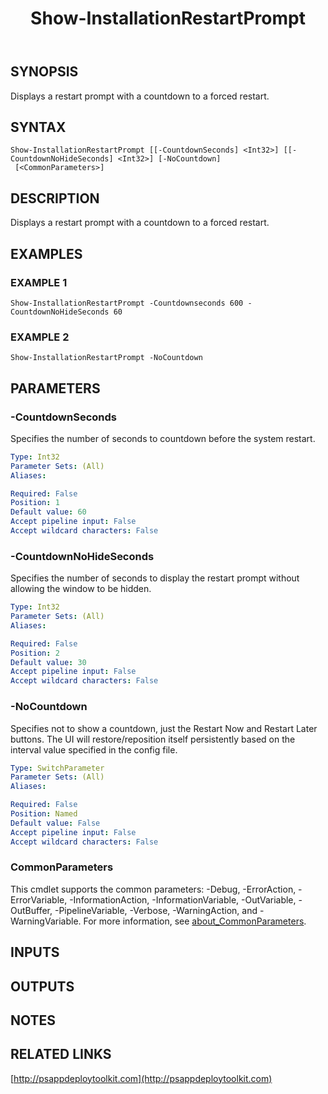﻿---
title: Show-InstallationRestartPrompt
editLink: false
isShowComments: false
external help file: PSAppDeployToolkit-help.xml
Module Name: PSAppDeployToolkit
online version: http://psappdeploytoolkit.com
schema: 2.0.0
---

## SYNOPSIS
Displays a restart prompt with a countdown to a forced restart.

## SYNTAX

```
Show-InstallationRestartPrompt [[-CountdownSeconds] <Int32>] [[-CountdownNoHideSeconds] <Int32>] [-NoCountdown]
 [<CommonParameters>]
```

## DESCRIPTION
Displays a restart prompt with a countdown to a forced restart.

## EXAMPLES

### EXAMPLE 1
```
Show-InstallationRestartPrompt -Countdownseconds 600 -CountdownNoHideSeconds 60
```

### EXAMPLE 2
```
Show-InstallationRestartPrompt -NoCountdown
```

## PARAMETERS

### -CountdownSeconds
Specifies the number of seconds to countdown before the system restart.

```yaml
Type: Int32
Parameter Sets: (All)
Aliases:

Required: False
Position: 1
Default value: 60
Accept pipeline input: False
Accept wildcard characters: False
```

### -CountdownNoHideSeconds
Specifies the number of seconds to display the restart prompt without allowing the window to be hidden.

```yaml
Type: Int32
Parameter Sets: (All)
Aliases:

Required: False
Position: 2
Default value: 30
Accept pipeline input: False
Accept wildcard characters: False
```

### -NoCountdown
Specifies not to show a countdown, just the Restart Now and Restart Later buttons.
The UI will restore/reposition itself persistently based on the interval value specified in the config file.

```yaml
Type: SwitchParameter
Parameter Sets: (All)
Aliases:

Required: False
Position: Named
Default value: False
Accept pipeline input: False
Accept wildcard characters: False
```

### CommonParameters
This cmdlet supports the common parameters: -Debug, -ErrorAction, -ErrorVariable, -InformationAction, -InformationVariable, -OutVariable, -OutBuffer, -PipelineVariable, -Verbose, -WarningAction, and -WarningVariable. For more information, see [about_CommonParameters](http://go.microsoft.com/fwlink/?LinkID=113216).

## INPUTS

## OUTPUTS

## NOTES

## RELATED LINKS

[http://psappdeploytoolkit.com](http://psappdeploytoolkit.com)

